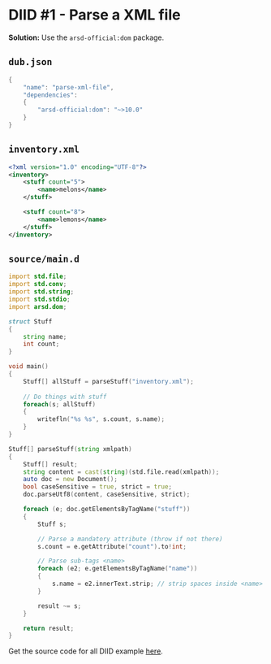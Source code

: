 # DIID #1 - Parse a XML file

**Solution:** Use the `arsd-official:dom` package.

## `dub.json`

```d
{
    "name": "parse-xml-file",
    "dependencies":
    {
        "arsd-official:dom": "~>10.0"
    }
}
```

## `inventory.xml`

```xml
<?xml version="1.0" encoding="UTF-8"?>
<inventory>   
    <stuff count="5">
        <name>melons</name> 
    </stuff>

    <stuff count="8">
        <name>lemons</name> 
    </stuff>
</inventory>
```

## `source/main.d`

```d
import std.file;
import std.conv;
import std.string;
import std.stdio;
import arsd.dom;

struct Stuff
{
    string name;
    int count;
}

void main()
{
    Stuff[] allStuff = parseStuff("inventory.xml");
 
    // Do things with stuff
    foreach(s; allStuff)
    {
        writefln("%s %s", s.count, s.name);
    }
}

Stuff[] parseStuff(string xmlpath)
{
    Stuff[] result;
    string content = cast(string)(std.file.read(xmlpath));
    auto doc = new Document();
    bool caseSensitive = true, strict = true;
    doc.parseUtf8(content, caseSensitive, strict);

    foreach (e; doc.getElementsByTagName("stuff"))
    {
        Stuff s;

        // Parse a mandatory attribute (throw if not there)
        s.count = e.getAttribute("count").to!int;

        // Parse sub-tags <name>
        foreach (e2; e.getElementsByTagName("name"))
        {
            s.name = e2.innerText.strip; // strip spaces inside <name>  myname </name>
        }

        result ~= s;
    }

    return result;
}
``` 
Get the source code for all DIID example [here](https://github.com/p0nce/DIID).